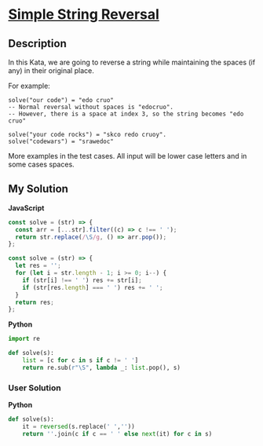 # [Simple String Reversal](https://www.codewars.com/kata/5a71939d373c2e634200008e)

## Description

In this Kata, we are going to reverse a string while maintaining the spaces (if any) in their original place.

For example:

```
solve("our code") = "edo cruo"
-- Normal reversal without spaces is "edocruo".
-- However, there is a space at index 3, so the string becomes "edo cruo"

solve("your code rocks") = "skco redo cruoy".
solve("codewars") = "srawedoc"
```

More examples in the test cases. All input will be lower case letters and in some cases spaces.

## My Solution

**JavaScript**

```js
const solve = (str) => {
  const arr = [...str].filter((c) => c !== ' ');
  return str.replace(/\S/g, () => arr.pop());
};
```

```js
const solve = (str) => {
  let res = '';
  for (let i = str.length - 1; i >= 0; i--) {
    if (str[i] !== ' ') res += str[i];
    if (str[res.length] === ' ') res += ' ';
  }
  return res;
};
```

**Python**

```py
import re

def solve(s):
    list = [c for c in s if c != ' ']
    return re.sub(r"\S", lambda _: list.pop(), s)
```

### User Solution

**Python**

```py
def solve(s):
    it = reversed(s.replace(' ',''))
    return ''.join(c if c == ' ' else next(it) for c in s)
```
